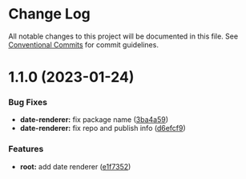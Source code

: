 # Change Log

All notable changes to this project will be documented in this file.
See [Conventional Commits](https://conventionalcommits.org) for commit guidelines.

# 1.1.0 (2023-01-24)


### Bug Fixes

* **date-renderer:** fix package name ([3ba4a59](https://github.com/harutyunhayrapetyanst/monorepo-cicd/commit/3ba4a59bc9e206e82dd3d5eb34b8250232d67113))
* **date-renderer:** fix repo and publish info ([d6efcf9](https://github.com/harutyunhayrapetyanst/monorepo-cicd/commit/d6efcf9fba4a748fd745fa50fe196e14f13328f6))


### Features

* **root:** add date renderer ([e1f7352](https://github.com/harutyunhayrapetyanst/monorepo-cicd/commit/e1f7352283d0562810ee2bcd43f75355855055a3))

